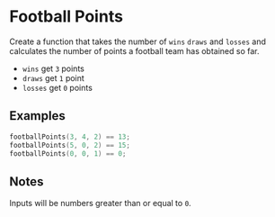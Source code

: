 # Football Points

Create a function that takes the number of `wins` `draws` and `losses` and calculates the number of points a football team has obtained so far.

* `wins` get `3` points
* `draws` get `1` point
* `losses` get `0` points

## Examples

```C++
footballPoints(3, 4, 2) == 13;
footballPoints(5, 0, 2) == 15;
footballPoints(0, 0, 1) == 0;
```

## Notes

Inputs will be numbers greater than or equal to `0`.
